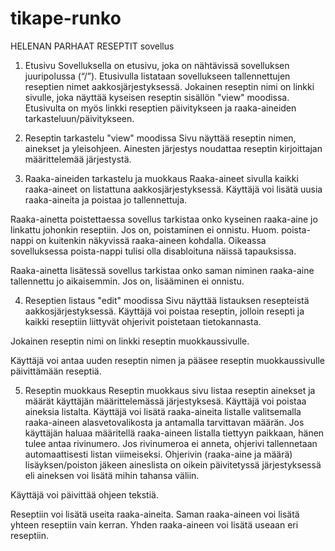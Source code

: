 # tikape-runko

HELENAN PARHAAT RESEPTIT sovellus

1. Etusivu
Sovelluksella on etusivu, joka on nähtävissä sovelluksen juuripolussa (“/”).
Etusivulla listataan sovellukseen tallennettujen reseptien nimet aakkosjärjestyksessä.
Jokainen reseptin nimi on linkki sivulle, joka näyttää kyseisen reseptin sisällön "view" moodissa.
Etusivulta on myös linkki reseptien päivitykseen ja raaka-aineiden tarkasteluun/päivitykseen.


2. Reseptin tarkastelu "view" moodissa
Sivu näyttää reseptin nimen, ainekset ja yleisohjeen. Ainesten järjestys noudattaa reseptin kirjoittajan määrittelemää järjestystä.

3. Raaka-aineiden tarkastelu ja muokkaus
Raaka-aineet sivulla kaikki raaka-aineet on listattuna aakkosjärjestyksessä. Käyttäjä voi lisätä uusia raaka-aineita ja poistaa jo tallennettuja.

Raaka-ainetta poistettaessa sovellus tarkistaa onko kyseinen raaka-aine jo linkattu johonkin reseptiin. Jos on, poistaminen ei onnistu. 
Huom. poista-nappi on kuitenkin näkyvissä raaka-aineen kohdalla. Oikeassa sovelluksessa poista-nappi tulisi olla disabloituna näissä tapauksissa.

Raaka-ainetta lisätessä sovellus tarkistaa onko saman niminen raaka-aine tallennettu jo aikaisemmin. Jos on, lisääminen ei onnistu.

4. Reseptien listaus "edit" moodissa
Sivu näyttää listauksen resepteistä aakkosjärjestyksessä. 
Käyttäjä voi poistaa reseptin, jolloin resepti ja kaikki reseptiin liittyvät ohjerivit poistetaan tietokannasta.

Jokainen reseptin nimi on linkki reseptin muokkaussivulle.

Käyttäjä voi antaa uuden reseptin nimen ja pääsee reseptin muokkaussivulle päivittämään reseptiä.

5. Reseptin muokkaus
Reseptin muokkaus sivu listaa reseptin ainekset ja määrät käyttäjän määrittelemässä järjestyksesä.
Käyttäjä voi poistaa aineksia listalta.
Käyttäjä voi lisätä raaka-aineita listalle valitsemalla raaka-aineen alasvetovalikosta ja antamalla tarvittavan määrän.
Jos käyttäjän haluaa määritellä raaka-aineen listalla tiettyyn paikkaan, hänen tulee antaa rivinumero. 
Jos rivinumeroa ei anneta, ohjerivi tallennetaan automaattisesti listan viimeiseksi.
Ohjerivin (raaka-aine ja määrä) lisäyksen/poiston jäkeen aineslista on oikein päivitetyssä järjestyksessä eli aineksen voi lisätä mihin tahansa väliin.

Käyttäjä voi päivittää ohjeen tekstiä.

Reseptiin voi lisätä useita raaka-aineita. Saman raaka-aineen voi lisätä yhteen reseptiin vain kerran. 
Yhden raaka-aineen voi lisätä useaan eri reseptiin.





